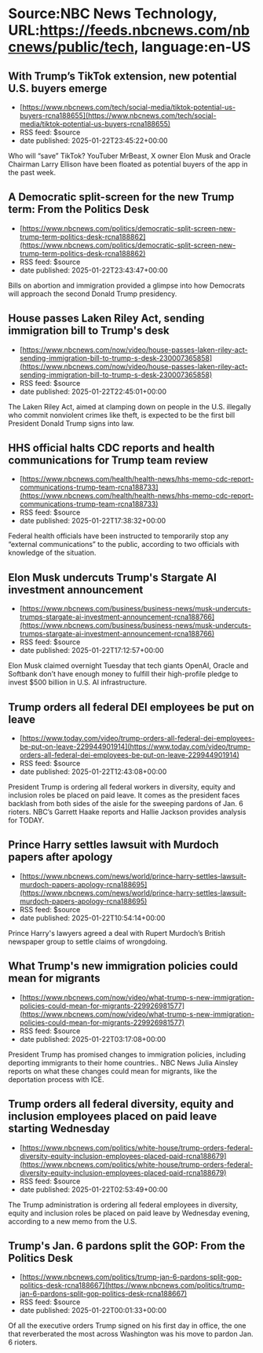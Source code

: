 # Source:NBC News Technology, URL:https://feeds.nbcnews.com/nbcnews/public/tech, language:en-US

## With Trump’s TikTok extension, new potential U.S. buyers emerge
 - [https://www.nbcnews.com/tech/social-media/tiktok-potential-us-buyers-rcna188655](https://www.nbcnews.com/tech/social-media/tiktok-potential-us-buyers-rcna188655)
 - RSS feed: $source
 - date published: 2025-01-22T23:45:22+00:00

Who will “save” TikTok? YouTuber MrBeast, X owner Elon Musk and Oracle Chairman Larry Ellison have been floated as potential buyers of the app in the past week.

## A Democratic split-screen for the new Trump term: From the Politics Desk
 - [https://www.nbcnews.com/politics/democratic-split-screen-new-trump-term-politics-desk-rcna188862](https://www.nbcnews.com/politics/democratic-split-screen-new-trump-term-politics-desk-rcna188862)
 - RSS feed: $source
 - date published: 2025-01-22T23:43:47+00:00

Bills on abortion and immigration provided a glimpse into how Democrats will approach the second Donald Trump presidency.

## House passes Laken Riley Act, sending immigration bill to Trump's desk
 - [https://www.nbcnews.com/now/video/house-passes-laken-riley-act-sending-immigration-bill-to-trump-s-desk-230007365858](https://www.nbcnews.com/now/video/house-passes-laken-riley-act-sending-immigration-bill-to-trump-s-desk-230007365858)
 - RSS feed: $source
 - date published: 2025-01-22T22:45:01+00:00

The Laken Riley Act, aimed at clamping down on people in the U.S. illegally who commit nonviolent crimes like theft, is expected to be the first bill President Donald Trump signs into law.

## HHS official halts CDC reports and health communications for Trump team review
 - [https://www.nbcnews.com/health/health-news/hhs-memo-cdc-report-communications-trump-team-rcna188733](https://www.nbcnews.com/health/health-news/hhs-memo-cdc-report-communications-trump-team-rcna188733)
 - RSS feed: $source
 - date published: 2025-01-22T17:38:32+00:00

Federal health officials have been instructed to temporarily stop any “external communications” to the public, according to two officials with knowledge of the situation.

## Elon Musk undercuts Trump's Stargate AI investment announcement
 - [https://www.nbcnews.com/business/business-news/musk-undercuts-trumps-stargate-ai-investment-announcement-rcna188766](https://www.nbcnews.com/business/business-news/musk-undercuts-trumps-stargate-ai-investment-announcement-rcna188766)
 - RSS feed: $source
 - date published: 2025-01-22T17:12:57+00:00

Elon Musk claimed overnight Tuesday that tech giants OpenAI, Oracle and Softbank don’t have enough money to fulfill their high-profile pledge to invest $500 billion in U.S. AI infrastructure.

## Trump orders all federal DEI employees be put on leave
 - [https://www.today.com/video/trump-orders-all-federal-dei-employees-be-put-on-leave-229944901914](https://www.today.com/video/trump-orders-all-federal-dei-employees-be-put-on-leave-229944901914)
 - RSS feed: $source
 - date published: 2025-01-22T12:43:08+00:00

President Trump is ordering all federal workers in diversity, equity and inclusion roles be placed on paid leave. It comes as the president faces backlash from both sides of the aisle for the sweeping pardons of Jan. 6 rioters. NBC’s Garrett Haake reports and Hallie Jackson provides analysis for TODAY.

## Prince Harry settles lawsuit with Murdoch papers after apology
 - [https://www.nbcnews.com/news/world/prince-harry-settles-lawsuit-murdoch-papers-apology-rcna188695](https://www.nbcnews.com/news/world/prince-harry-settles-lawsuit-murdoch-papers-apology-rcna188695)
 - RSS feed: $source
 - date published: 2025-01-22T10:54:14+00:00

Prince Harry's lawyers agreed a deal with Rupert Murdoch’s British newspaper group to settle claims of wrongdoing.

## What Trump's new immigration policies could mean for migrants
 - [https://www.nbcnews.com/now/video/what-trump-s-new-immigration-policies-could-mean-for-migrants-229926981577](https://www.nbcnews.com/now/video/what-trump-s-new-immigration-policies-could-mean-for-migrants-229926981577)
 - RSS feed: $source
 - date published: 2025-01-22T03:17:08+00:00

President Trump has promised changes to immigration policies, including deporting immigrants to their home countries.. NBC News Julia Ainsley reports on what these changes could mean for migrants, like the deportation process with ICE.

## Trump orders all federal diversity, equity and inclusion employees placed on paid leave starting Wednesday
 - [https://www.nbcnews.com/politics/white-house/trump-orders-federal-diversity-equity-inclusion-employees-placed-paid-rcna188679](https://www.nbcnews.com/politics/white-house/trump-orders-federal-diversity-equity-inclusion-employees-placed-paid-rcna188679)
 - RSS feed: $source
 - date published: 2025-01-22T02:53:49+00:00

The Trump administration is ordering all federal employees in diversity, equity and inclusion roles be placed on paid leave by Wednesday evening, according to a new memo from the U.S.

## Trump's Jan. 6 pardons split the GOP: From the Politics Desk
 - [https://www.nbcnews.com/politics/trump-jan-6-pardons-split-gop-politics-desk-rcna188667](https://www.nbcnews.com/politics/trump-jan-6-pardons-split-gop-politics-desk-rcna188667)
 - RSS feed: $source
 - date published: 2025-01-22T00:01:33+00:00

Of all the executive orders Trump signed on his first day in office, the one that reverberated the most across Washington was his move to pardon Jan. 6 rioters.

